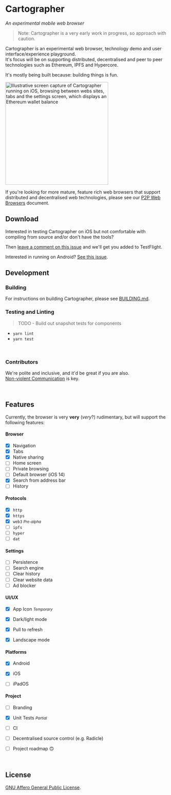 # Cartographer
_An experimental mobile web browser_

> Note: Cartographer is a very early work in progress, so approach with caution.



Cartographer is an experimental web browser, technology demo and user interface/experience playground.  
It's focus will be on supporting distributed, decentralised and peer to peer technologies such as Ethereum, IPFS and Hypercore.  

It's mostly being built because: building things is fun.

<img src="./docs/.assets/cartographer-preview-17.07.2021.gif" width="320" alt="Illustrative screen capture of Cartographer running on iOS, browsing between webs sites, tabs and the settings screen, which displays an Ethereum wallet balance" />


If you're looking for more mature, feature rich web browsers that support distributed and decentralised web technologies, please see our [P2P Web Browsers](./docs/p2p-web-browsers.md) document. 




## Download

Interested in testing Cartographer on iOS but not comfortable with compiling from source and/or don't have the tools?  

Then [leave a comment on this issue](https://github.com/localhost-international/cartographer/issues/2) and we'll get you added to TestFlight.  

Interested in running on Android? [See this issue](https://github.com/localhost-international/cartographer/issues/1).  

## Development

### Building

For instructions on building Cartographer, please see [BUILDING.md](./BUILDING.md).

### Testing and Linting

> TODO - Build out snapshot tests for components

* `yarn lint`
* `yarn test`

&nbsp;

### Contributors

We're polite and inclusive, and it'd be great if you are also.  
[Non-violent Communication](https://www.cnvc.org/learn-nvc/what-is-nvc) is key.  

&nbsp;



## Features

Currently, the browser is very **very** (*very*?) rudimentary, but will support the following features:

#### Browser  

- [x] Navigation
- [x] Tabs
- [x] Native sharing
- [ ] Home screen
- [ ] Private browsing
- [ ] Default browser (iOS 14)
- [x] Search from address bar
- [ ] History

#### Protocols

- [x] `http`
- [x] `https`
- [x] `web3` <small>_Pre-alpha_</small>
- [ ] `ipfs`
- [ ] `hyper`
- [ ] `dat`

#### Settings

- [ ] Persistence
- [ ] Search engine
- [ ] Clear history
- [ ] Clear website data
- [ ] Ad blocker

#### UI/UX

- [x] App Icon <small>_Temporary_</small>
- [x] Dark/light mode
- [x] Pull to refresh
- [x] Landscape mode


#### Platforms

- [x] Android
- [x] iOS
- [ ] iPadOS


#### Project

- [ ] Branding
- [x] Unit Tests <small>_Partial_</small>
- [ ] CI
- [ ] Decentralised source control (e.g. Radicle)
- [ ] Project roadmap 🙃


&nbsp;


## License

[GNU Affero General Public License](https://www.gnu.org/licenses/agpl-3.0.en.html).


